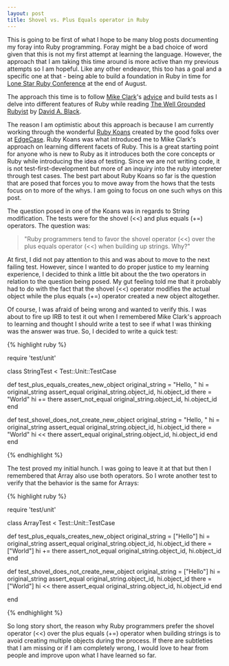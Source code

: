 ```yaml
---
layout: post
title: Shovel vs. Plus Equals operator in Ruby
---
```


This is going to be first of what I hope to be many blog posts documenting my foray into Ruby programming. Foray might be a bad choice of word given that this is not my first attempt at learning the language. However, the approach that I am taking this time around is more active than my previous attempts so I am hopeful. Like any other endeavor, this too has a goal and a specific one at that - being able to build a foundation in Ruby in time for <a href="http://lonestarrubyconf.com/">Lone Star Ruby Conference</a> at the end of August.

The approach this time is to follow [Mike Clark](http://twitter.com/clarkware)'s [ad](http://www.clarkware.com/cgi/blosxom/2005/03/18/RLT1)[vice](http://www.clarkware.com/cgi/blosxom/2005/03/18/RLT2) and build tests as I delve into different features of Ruby while reading [The Well Grounded Rubyist](http://www.manning.com/black2/) by [David A. Black](http://twitter.com/david_a_black).

The reason I am optimistic about this approach is because I am currently working through the wonderful [Ruby Koans](http://github.com/edgecase/ruby_koans) created by the good folks over at [EdgeCase](http://edgecase.com/home). Ruby Koans was what introduced me to Mike Clark's approach on learning different facets of Ruby. This is a great starting point for anyone who is new to Ruby as it introduces both the core concepts or Ruby while introducing the idea of testing. Since we are not writing code, it is not test-first-development but more of an inquiry into the ruby interpreter through test cases. The best part about Ruby Koans so far is the question that are posed that forces you to move away from the hows that the tests focus on to more of the whys. I am going to focus on one such whys on this post.

The question posed in one of the Koans was in regards to String modification. The tests were for the shovel (&lt;&lt;) and plus equals (+=) operators. The question was:

>"Ruby programmers tend to favor the shovel operator (&lt;&lt;) over the plus equals operator (&lt;&lt;) when building up strings.  Why?"

At first, I did not pay attention to this and was about to move to the next failing test. However, since I wanted to do proper justice to my learning experience, I decided to think a little bit about the the two operators in relation to the question being posed. My gut feeling told me that it probably had to do with the fact that the shovel (&lt;&lt;) operator modifies the actual object while the plus equals (+=) operator created a new object altogether.

Of course, I was afraid of being wrong and wanted to verify this. I was about to fire up IRB to test it out when I remembered Mike Clark's approach to learning and thought I should write a test to see if what I was thinking was the answer was true. So, I decided to write a quick test:

{% highlight ruby %}

require 'test/unit'

class StringTest < Test::Unit::TestCase

  def test_plus_equals_creates_new_object
    original_string = "Hello, "
    hi = original_string
    assert_equal original_string.object_id, hi.object_id
    there = "World"
    hi += there
    assert_not_equal original_string.object_id, hi.object_id
  end

  def test_shovel_does_not_create_new_object
    original_string = "Hello, "
    hi = original_string
    assert_equal original_string.object_id, hi.object_id
    there = "World"
    hi << there
    assert_equal original_string.object_id, hi.object_id
  end
end

{% endhighlight %}

The test proved my initial hunch. I was going to leave it at that but then I remembered that Array also use both operators. So I wrote another test to verify that the behavior is the same for Arrays:

{% highlight ruby %}

require 'test/unit'

class ArrayTest < Test::Unit::TestCase

  def test_plus_equals_creates_new_object
    original_string = ["Hello"]
    hi = original_string
    assert_equal original_string.object_id, hi.object_id
    there = ["World"]
    hi += there
    assert_not_equal original_string.object_id, hi.object_id
  end

  def test_shovel_does_not_create_new_object
    original_string = ["Hello"]
    hi = original_string
    assert_equal original_string.object_id, hi.object_id
    there = ["World"]
    hi << there
    assert_equal original_string.object_id, hi.object_id
  end

end

{% endhighlight %}

So long story short, the reason why Ruby programmers prefer the shovel operator (&lt;&lt;) over the plus equals (+=) operator when building strings is to avoid creating multiple objects during the process. If there are subtleties that I am missing or if I am completely wrong, I would love to hear from people and improve upon what I have learned so far.
